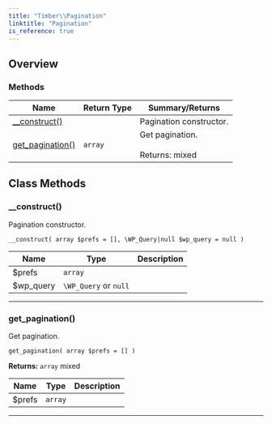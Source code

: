 ```yaml
---
title: "Timber\\​Pagination"
linktitle: "Pagination"
is_reference: true
---
```


## Overview

### Methods

<div class="table-methods">

| Name | Return Type | Summary/Returns |
| --- | --- | --- |
| <span class="method-name">[__construct()](#__construct)</span> | <span class="method-type"></span> | <span class="method-description">Pagination constructor.</span> |
| <span class="method-name">[get_pagination()](#get_pagination)</span> | <span class="method-type">`array`</span> | <span class="method-description">Get pagination.<br><br><span class="method-return"><span class="method-return-label">Returns:</span> mixed</span></span> |

</div>


## Class Methods

### \_\_construct()

Pagination constructor.

`__construct( array $prefs = [], \WP_Query|null $wp_query = null )`

| Name | Type | Description |
| --- | --- | --- |
| $prefs | `array` |  |
| $wp_query | `\WP_Query` or `null` |  |

---

### get\_pagination()

Get pagination.

`get_pagination( array $prefs = [] )`

**Returns:** `array` mixed

| Name | Type | Description |
| --- | --- | --- |
| $prefs | `array` |  |

---

